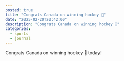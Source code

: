 ```yaml
---
posted: true
title: "Congrats Canada on winning hockey 🏒"
date: "2025-02-20T20:42:00"
description: "Congrats Canada on winning hockey 🏒"
categories:
  - sports
  - journal
---
```


Congrats Canada on winning hockey 🏒 today!
